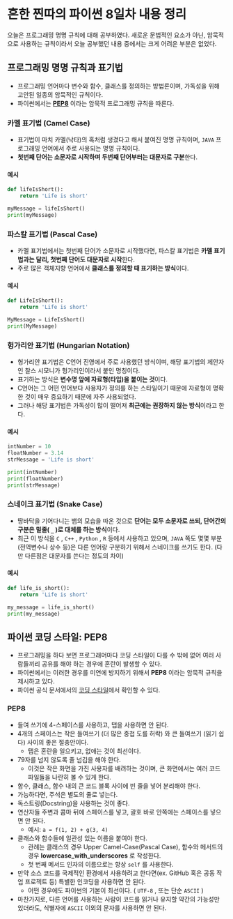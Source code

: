 # 흔한 찐따의 파이썬 8일차 내용 정리
오늘은 프로그래밍 명명 규칙에 대해 공부하였다.
새로운 문법적인 요소가 아닌, 암묵적으로 사용하는 규칙이라서 오늘 공부했던 내용 중에서는 크게 어려운 부분은 없었다.

## 프로그래밍 명명 규칙과 표기법
- 프로그래밍 언어마다 변수와 함수, 클래스를 정의하는 방법론이며, 가독성을 위해 고안된 일종의 암묵적인 규칙이다.
- 파이썬에서는 **[PEP8](https://peps.python.org/pep-0008/)** 이라는 암묵적 프로그래밍 규칙을 따른다.

### 카멜 표기법 (Camel Case)
- 표기법이 마치 카멜(낙타)의 혹처럼 생겼다고 해서 붙여진 명명 규칙이며, `JAVA` 프로그래밍 언어에서 주로 사용되는 명명 규칙이다.
- **첫번째 단어는 소문자로 시작하며 두번째 단어부터는 대문자로 구분**한다.

#### 예시
```python
def lifeIsShort():
    return 'Life is short'

myMessage = lifeIsShort()
print(myMessage)
```

### 파스칼 표기법 (Pascal Case)
- 카멜 표기법에서는 첫번째 단어가 소문자로 시작했다면, 파스칼 표기법은 **카멜 표기법과는 달리, 첫번째 단어도 대문자로 시작**한다.
- 주로 많은 객체지향 언어에서 **클래스를 정의할 때 표기하는 방식**이다.

#### 예시
```python
def LifeIsShort():
    return 'Life is short'

MyMessage = LifeIsShort()
print(MyMessage)
```

### 헝가리안 표기법 (Hungarian Notation)
- 헝가리안 표기법은 C언어 진영에서 주로 사용했던 방식이며, 해당 표기법의 제안자인 찰스 시모니가 헝가리인이라서 붙인 명칭이다.
- 표기하는 방식은 **변수명 앞에 자료형(타입)을 붙이는 것**이다.
- C언어는 그 어떤 언어보다 사용자가 정의를 하는 스타일이기 때문에 자료형이 명확한 것이 매우 중요하기 때문에 자주 사용되었다.
- 그러나 해당 표기법은 가독성이 많이 떨어져 **최근에는 권장하지 않는 방식**이라고 한다.

#### 예시
```python
intNumber = 10
floatNumber = 3.14
strMessage = 'Life is short'

print(intNumber)
print(floatNumber)
print(strMessage)
```

### 스네이크 표기법 (Snake Case)
- 땅바닥을 기어다니는 뱀의 모습을 따온 것으로 **단어는 모두 소문자로 쓰되, 단어간의 구분은 밑줄( `_` )로 대체를 하는 방식**이다.
- 최근 이 방식을 `C` , `C++` , `Python` , `R` 등에서 사용하고 있으며, `JAVA` 쪽도 몇몇 부분(전역변수나 상수 등)은 다른 언어랑 구분하기 위해서 스네이크를 쓰기도 한다.
  (다만 다른점은 대문자를 쓴다는 정도의 차이)

#### 예시
```python
def life_is_short():
    return 'Life is short'

my_message = life_is_short()
print(my_message)
```

## 파이썬 코딩 스타일: PEP8
- 프로그래밍을 하다 보면 프로그래머마다 코딩 스타일이 다를 수 밖에 없어 여러 사람들끼리 공유를 해야 하는 경우에 혼란이 발생할 수 있다.
- 파이썬에서는 이러한 경우를 미연에 방지하기 위해서 **PEP8** 이라는 암묵적 규칙을 제시하고 있다.
- 파이썬 공식 문서에서의 [코딩 스타일](https://docs.python.org/ko/3/tutorial/controlflow.html#intermezzo-coding-style)에서 확인할 수 있다.

### PEP8
- 들여 쓰기에 4-스페이스를 사용하고, 탭을 사용하면 안 된다.
- 4개의 스페이스는 작은 들여쓰기 (더 많은 중첩 도를 허락) 와 큰 들여쓰기 (읽기 쉽다) 사이의 좋은 절충안이다.
  - 탭은 혼란을 일으키고, 없애는 것이 최선이다.
- 79자를 넘지 않도록 줄 넘김을 해야 한다.
  - 이것은 작은 화면을 가진 사용자를 배려하는 것이며, 큰 화면에서는 여러 코드 파일들을 나란히 볼 수 있게 한다.
- 함수, 클래스, 함수 내의 큰 코드 블록 사이에 빈 줄을 넣어 분리해야 한다.
- 가능하다면, 주석은 별도의 줄로 넣는다.
- 독스트링(Docstring)을 사용하는 것이 좋다.
- 연산자들 주변과 콤마 뒤에 스페이스를 넣고, 괄호 바로 안쪽에는 스페이스를 넣으면 안 된다.
  - 예시: `a = f(1, 2) + g(3, 4)`
- 클래스와 함수들에 일관성 있는 이름을 붙여야 한다.
  - 관례는 클래스의 경우 Upper Camel-Case(Pascal Case), 함수와 메서드의 경우 **lowercase_with_underscores** 로 작성한다.
  - 첫 번째 메서드 인자의 이름으로는 항상 `self` 를 사용한다.
- 만약 소스 코드를 국제적인 환경에서 사용하려고 한다면(ex. GitHub 혹은 공동 작업 프로젝트 등) 특별한 인코딩을 사용하면 안 된다.
  - 어떤 경우에도 파이썬의 기본이 최선이다. ( `UTF-8` , 또는 단순 `ASCII` )
- 마찬가지로, 다른 언어를 사용하는 사람이 코드를 읽거나 유지할 약간의 가능성만 있더라도, 식별자에 `ASCII` 이외의 문자를 사용하면 안 된다.
